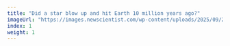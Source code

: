 ```yaml
---
title: "Did a star blow up and hit Earth 10 million years ago?"
imageUrl: "https://images.newscientist.com/wp-content/uploads/2025/09/26134319/SEI_267738740.jpg?width=788"
index: 1
weight: 1
---
```

